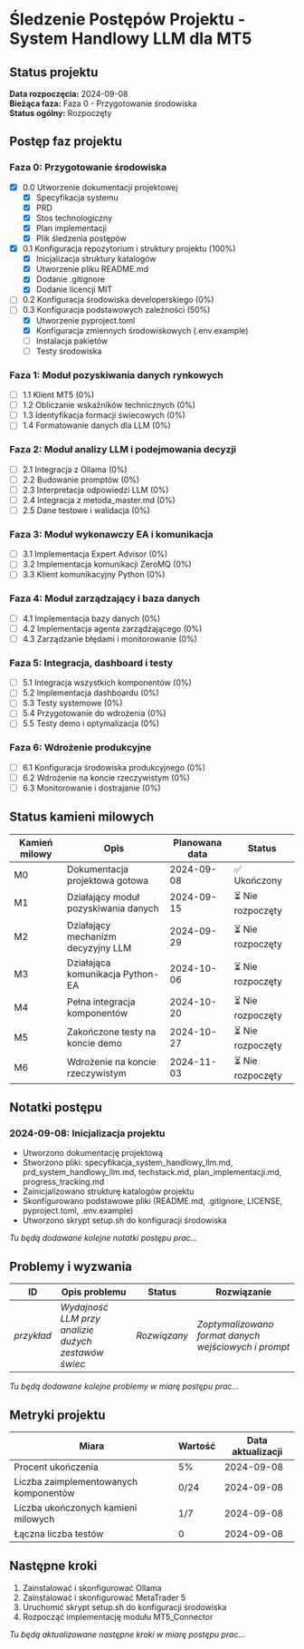 # Śledzenie Postępów Projektu - System Handlowy LLM dla MT5

## Status projektu
**Data rozpoczęcia:** 2024-09-08  
**Bieżąca faza:** Faza 0 - Przygotowanie środowiska  
**Status ogólny:** Rozpoczęty  

## Postęp faz projektu

### Faza 0: Przygotowanie środowiska
- [x] 0.0 Utworzenie dokumentacji projektowej
  - [x] Specyfikacja systemu
  - [x] PRD
  - [x] Stos technologiczny
  - [x] Plan implementacji
  - [x] Plik śledzenia postępów
- [x] 0.1 Konfiguracja repozytorium i struktury projektu (100%)
  - [x] Inicjalizacja struktury katalogów
  - [x] Utworzenie pliku README.md
  - [x] Dodanie .gitignore
  - [x] Dodanie licencji MIT
- [ ] 0.2 Konfiguracja środowiska developerskiego (0%)
- [ ] 0.3 Konfiguracja podstawowych zależności (50%)
  - [x] Utworzenie pyproject.toml
  - [x] Konfiguracja zmiennych środowiskowych (.env.example)
  - [ ] Instalacja pakietów
  - [ ] Testy środowiska

### Faza 1: Moduł pozyskiwania danych rynkowych
- [ ] 1.1 Klient MT5 (0%)
- [ ] 1.2 Obliczanie wskaźników technicznych (0%)
- [ ] 1.3 Identyfikacja formacji świecowych (0%)
- [ ] 1.4 Formatowanie danych dla LLM (0%)

### Faza 2: Moduł analizy LLM i podejmowania decyzji
- [ ] 2.1 Integracja z Ollama (0%)
- [ ] 2.2 Budowanie promptów (0%)
- [ ] 2.3 Interpretacja odpowiedzi LLM (0%)
- [ ] 2.4 Integracja z metoda_master.md (0%)
- [ ] 2.5 Dane testowe i walidacja (0%)

### Faza 3: Moduł wykonawczy EA i komunikacja
- [ ] 3.1 Implementacja Expert Advisor (0%)
- [ ] 3.2 Implementacja komunikacji ZeroMQ (0%)
- [ ] 3.3 Klient komunikacyjny Python (0%)

### Faza 4: Moduł zarządzający i baza danych
- [ ] 4.1 Implementacja bazy danych (0%)
- [ ] 4.2 Implementacja agenta zarządzającego (0%)
- [ ] 4.3 Zarządzanie błędami i monitorowanie (0%)

### Faza 5: Integracja, dashboard i testy
- [ ] 5.1 Integracja wszystkich komponentów (0%)
- [ ] 5.2 Implementacja dashboardu (0%)
- [ ] 5.3 Testy systemowe (0%)
- [ ] 5.4 Przygotowanie do wdrożenia (0%)
- [ ] 5.5 Testy demo i optymalizacja (0%)

### Faza 6: Wdrożenie produkcyjne
- [ ] 6.1 Konfiguracja środowiska produkcyjnego (0%)
- [ ] 6.2 Wdrożenie na koncie rzeczywistym (0%)
- [ ] 6.3 Monitorowanie i dostrajanie (0%)

## Status kamieni milowych

| Kamień milowy | Opis | Planowana data | Status |
|---------------|------|----------------|--------|
| M0 | Dokumentacja projektowa gotowa | 2024-09-08 | ✅ Ukończony |
| M1 | Działający moduł pozyskiwania danych | 2024-09-15 | ⏳ Nie rozpoczęty |
| M2 | Działający mechanizm decyzyjny LLM | 2024-09-29 | ⏳ Nie rozpoczęty |
| M3 | Działająca komunikacja Python-EA | 2024-10-06 | ⏳ Nie rozpoczęty |
| M4 | Pełna integracja komponentów | 2024-10-20 | ⏳ Nie rozpoczęty |
| M5 | Zakończone testy na koncie demo | 2024-10-27 | ⏳ Nie rozpoczęty |
| M6 | Wdrożenie na koncie rzeczywistym | 2024-11-03 | ⏳ Nie rozpoczęty |

## Notatki postępu

### 2024-09-08: Inicjalizacja projektu
- Utworzono dokumentację projektową
- Stworzono pliki: specyfikacja_system_handlowy_llm.md, prd_system_handlowy_llm.md, techstack.md, plan_implementacji.md, progress_tracking.md
- Zainicjalizowano strukturę katalogów projektu
- Skonfigurowano podstawowe pliki (README.md, .gitignore, LICENSE, pyproject.toml, .env.example)
- Utworzono skrypt setup.sh do konfiguracji środowiska

*Tu będą dodawane kolejne notatki postępu prac...*

## Problemy i wyzwania

| ID | Opis problemu | Status | Rozwiązanie |
|----|---------------|--------|-------------|
| *przykład* | *Wydajność LLM przy analizie dużych zestawów świec* | *Rozwiązany* | *Zoptymalizowano format danych wejściowych i prompt* |

*Tu będą dodawane kolejne problemy w miarę postępu prac...*

## Metryki projektu

| Miara | Wartość | Data aktualizacji |
|-------|---------|-------------------|
| Procent ukończenia | 5% | 2024-09-08 |
| Liczba zaimplementowanych komponentów | 0/24 | 2024-09-08 |
| Liczba ukończonych kamieni milowych | 1/7 | 2024-09-08 |
| Łączna liczba testów | 0 | 2024-09-08 |

## Następne kroki

1. Zainstalować i skonfigurować Ollama
2. Zainstalować i skonfigurować MetaTrader 5
3. Uruchomić skrypt setup.sh do konfiguracji środowiska
4. Rozpocząć implementację modułu MT5_Connector

*Tu będą aktualizowane następne kroki w miarę postępu prac...* 